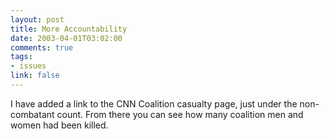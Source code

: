 ```yaml
--- 
layout: post
title: More Accountability
date: 2003-04-01T03:02:00
comments: true
tags:
- issues
link: false
---
```

I have added a link to the CNN Coalition casualty page, just under the non-combatant count. From there you can see how many coalition men and women had been killed.
